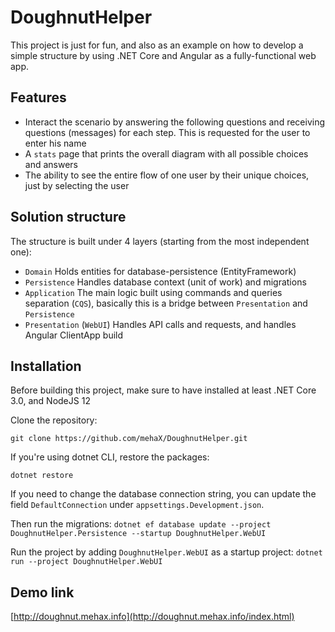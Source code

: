 # DoughnutHelper

This project is just for fun, and also as an example on how to develop a simple structure by using .NET Core and Angular as a fully-functional web app.

## Features
* Interact the scenario by answering the following questions and receiving questions (messages) for each step. This is requested for the user to enter his name
* A `stats` page that prints the overall diagram with all possible choices and answers
* The ability to see the entire flow of one user by their unique choices, just by selecting the user 

## Solution structure
The structure is built under 4 layers (starting from the most independent one):
* `Domain` Holds entities for database-persistence (EntityFramework)
* `Persistence` Handles database context (unit of work) and migrations
* `Application` The main logic built using commands and queries separation (`CQS`), basically this is a bridge between `Presentation` and `Persistence`
* `Presentation` (`WebUI`) Handles API calls and requests, and handles Angular ClientApp build

## Installation
Before building this project, make sure to have installed at least .NET Core 3.0, and NodeJS 12

Clone the repository:

```git clone https://github.com/mehaX/DoughnutHelper.git```

If you're using dotnet CLI, restore the packages:

```dotnet restore```

If you need to change the database connection string, you can update the field `DefaultConnection` under `appsettings.Development.json`.

 Then run the migrations:
```dotnet ef database update --project DoughnutHelper.Persistence --startup DoughnutHelper.WebUI```

Run the project by adding `DoughnutHelper.WebUI` as a startup project:
```dotnet run --project DoughnutHelper.WebUI```

## Demo link
[http://doughnut.mehax.info](http://doughnut.mehax.info/index.html)
